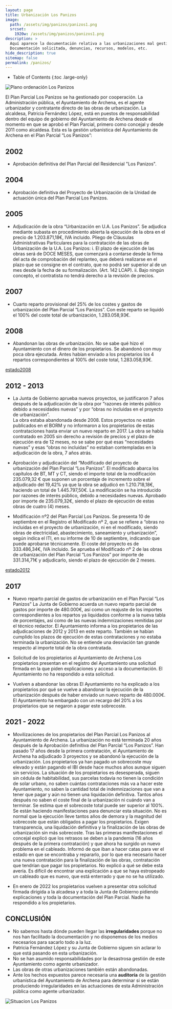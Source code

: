 ```yaml
---
layout: page
title: Urbanización Los Panizos
image: 
  path: /assets/img/panizos/panizos1.png
  srcset:
    1920w: /assets/img/panizos/panizos1.png
description: >
  Aquí aparece la documentación relativa a las urbanizaciones mal gestionadas por el Ayuntamiento de Archena.
  Documentación solicitada, denuncias, recursos, modelos, etc. 
hide_description: true
sitemap: false
permalink: /panizos/
---
```


- Table of Contents
{:toc .large-only}

![Plano ordenación Los Panizos](/assets/img/panizos/panizos1.png)

El Plan Parcial Los Panizos se ha gestionado por cooperación. La Administración pública, el Ayuntamiento de Archena, es el agente urbanizador y contratante directo de las obras de urbanización. 
La alcaldesa, Patricia Fernández López, está en puestos de responsabilidad dentro del equipo de gobierno del Ayuntamiento de Archena desde el momento en que se aprobó el Plan Parcial, primero como concejal y desde 2011 como alcaldesa. 
Esta es la gestión urbanística del Ayuntamiento de Archena en el Plan Parcial “Los Panizos”:

## 2002
- Aprobación definitiva del Plan Parcial del Residencial "Los Panizos". 

## 2004
- Aprobación definitiva del Proyecto de Urbanización de la Unidad de actuación única del Plan Parcial Los Panizos.

## 2005
- Adjudicación de la obra “Urbanización en U.A. Los Panizos”.
Se adjudica mediante subasta en procedimiento abierta la ejecución de la obra en el precio de 1.203.871,18€, IVA incluido.
Pliego de Cláusulas Administrativas Particulares para la contratación de las obras de Urbanización de la U.A. Los Panizos:
  i.	El plazo de ejecución de las obras será de DOCE MESES, que comenzará a contarse desde la firma del acta de comprobación del replanteo, que deberá realizarse en el plazo que se consigne en el contrato, que no podrá ser superior al de un mes desde la fecha de su formalización. (Art. 142 LCAP).
  ii.	Bajo ningún concepto, el contratista no tendrá derecho a la revisión de precios.

## 2007
- Cuarto reparto provisional del 25% de los costes y gastos de urbanización del Plan Parcial “Los Panizos”.
Con este reparto se liquidó el 100% del coste total de urbanización, 1.283.058,93€.

## 2008
- Abandonan las obras de urbanización. 
No se sabe qué hizo el Ayuntamiento con el dinero de los propietarios. Se abandonó con muy poca obra ejecutada. Antes habían enviado a los propietarios los 4 repartos correspondientes al 100% del coste total, 1.283.058,93€. 

[estado2008](/assets/img/panizos/2008.jpg)

## 2012 - 2013
- La Junta de Gobierno aprueba nuevos proyectos, se justificaron 7 años después de la adjudicación de la obra por “razones de interés público debido a necesidades nuevas” y por “obras no incluidas en el proyecto de urbanización”.  
La obra estaba abandonada desde 2008. Estos proyectos no están publicados en el BORM y no informaron a los propietarios de estas contrataciones hasta enviar un nuevo reparto en 2017. 
La obra se había contratado en 2005 sin derecho a revisión de precios y el plazo de ejecución era de 12 meses, no se sabe por qué esas “necesidades nuevas” y esas “obras no incluidas” no estaban contempladas en la adjudicación de la obra, 7 años atrás. 

- Aprobación y adjudicación del “Modificado del proyecto de urbanización del Plan Parcial “Los Panizos”.
El modificado abarca los capítulos de BT, MT y CT, siendo el importe total de la modificación 235.079,32 € que suponen un porcentaje de incremento sobre el adjudicado del 19,42% ya que la obra se adjudicó en 1.210.718,18€, haciendo un total de 1.445.797,50€.
La modificación se ha introducido por razones de interés público, debido a necesidades nuevas.
Aprobado por importe de 235.079,32€, siendo el plazo de ejecución de estas obras de cuatro (4) meses.

- Modificación nº2 del Plan Parcial Los Panizos.
Se presenta 10 de septiembre en el Registro el Modificado nº 2, que se refiere a “obras no incluidas en el proyecto de urbanización, ni en el modificado, siendo obras de electricidad, abastecimiento, saneamiento y urbanización”, según indica el ITI, en su informe de 10 de septiembre, indicando que puede aprobarse técnicamente. El coste del proyecto es de 333.486,34€, IVA incluido. 
Se aprueba el Modificado nº 2 de las obras de urbanización del Plan Parcial “Los Panizos” por importe de 331.314,71€ y adjudicarlo, siendo el plazo de ejecución de 2 meses.

[estado2012](/assets/img/panizos/2012.jpg)

## 2017
- Nuevo reparto parcial de gastos de urbanización en el Plan Parcial “Los Panizos” 
La Junta de Gobierno acuerda un nuevo reparto parcial de gastos por importe de 480.000€, así como un reajuste de los importes correspondientes a los repartos ya liquidados conforme a la nueva tabla de porcentajes, así como de las nuevas indemnizaciones remitidas por el técnico redactor.
El Ayuntamiento informa a los propietarios de las adjudicaciones de 2012 y 2013 en este reparto. También se habían cumplido los plazos de ejecución de estas contrataciones y no estaba terminada la urbanización. 
No se entiende una desviación tan grande respecto al importe total de la obra contratada. 

- Solicitud de los propietarios al Ayuntamiento de Archena
Los propietarios presentan en el registro del Ayuntamiento una solicitud firmada en la que piden explicaciones y acceso a la documentación. El Ayuntamiento no ha respondido a esta solicitud. 

- Vuelven a abandonar las obras 
El Ayuntamiento no ha explicado a los propietarios por qué se vuelve a abandonar la ejecución de la urbanización después de haber enviado un nuevo reparto de 480.000€. El Ayuntamiento ha embargado con un recargo del 20% a los propietarios que se negaron a pagar este sobrecoste.

## 2021 - 2022
- Movilizaciones de los propietarios del Plan Parcial Los Panizos al Ayuntamiento de Archena. La urbanización no está terminada 20 años después de la Aprobación definitiva del Plan Parcial “Los Panizos”.
Han pasado 17 años desde la primera contratación, el Ayuntamiento de Archena ha adjudicado 3 proyectos y se abandonó la ejecución de la urbanización. Los propietarios ya han pagado un sobrecoste muy elevado y están pagando el IBI desde hace muchos años aunque siguen sin servicios. 
La situación de los propietarios es desesperada, siguen sin cédula de habitabilidad, sus parcelas todavía no tienen la condición de solar urbano, no saben cuántas contrataciones más va a hacer este Ayuntamiento, no saben la cantidad total de indemnizaciones que van a tener que pagar y aún no tienen una liquidación definitiva. Tantos años después no saben el coste final de la urbanización ni cuándo van a terminar. Se estima que el sobrecoste total puede ser superior al 100%.
Se están haciendo manifestaciones para denunciar esta situación. No es normal que la ejecución lleve tantos años de demora y la magnitud del sobrecoste que están obligados a pagar los propietarios. Exigen transparencia, una liquidación definitiva y la finalización de las obras de urbanización sin más sobrecoste. 
Tras las primeras manifestaciones el concejal explicó que los retrasos se deben a la pandemia (16 años después de la primera contratación) y que ahora ha surgido un nuevo problema en el cableado. Informó de que iban a hacer catas para ver el estado en que se encontraba y repararlo, por lo que era necesario hacer una nueva contratación para la finalización de las obras, contratación que tendrían que pagar los propietarios. No explicó a qué se debe esta avería. Es difícil de encontrar una explicación a que se haya estropeado un cableado que es nuevo, que está enterrado y que no se ha utilizado. 

- En enero de 2022 los propietarios vuelven a presentar otra solicitud firmada dirigida a la alcadesa y a toda la Junta de Gobierno pidiendo explicaciones y toda la documentación del Plan Parcial. Nadie ha respondido a los propietarios.


## CONCLUSIÓN
- No sabemos hasta dónde pueden llegar las **irregularidades** porque no nos han facilitado la documentación y no disponemos de los medios necesarios para sacarlo todo a la luz. 
- Patricia Fernández López y su Junta de Gobierno siguen sin aclarar lo que está pasando en esta urbanización.
- No se han asumido responsabilidades por la desastrosa gestión de este Ayuntamiento como agente urbanizador.
- Las obras de otras urbanizaciones también están abandonadas.
- Ante los hechos expuestos parece necesaria una **auditoría** de la gestión urbanística del Ayuntamiento de Archena para determinar si se están produciendo irregularidades en las actuaciones de esta Administración pública como agente urbanizador.

![Situacion Los Panizos](/assets/img/panizos/panizos2.jpg)